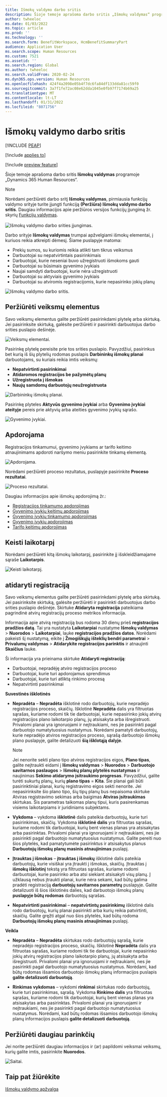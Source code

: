 ```yaml
---
title: Išmokų valdymo darbo sritis
description: Šioje temoje aprašoma darbo sritis „Išmokų valdymas“ programoje „Dynamics 365 Human Resources“ .
author: twheeloc
ms.date: 01/03/2022
ms.topic: article
ms.prod: ''
ms.technology: ''
ms.search.form: BenefitWorkspace, HcmBenefitSummaryPart
audience: Application User
ms.search.scope: Human Resources
ms.custom: 7521
ms.assetid: ''
ms.search.region: Global
ms.author: twheeloc
ms.search.validFrom: 2020-02-24
ms.dyn365.ops.version: Human Resources
ms.openlocfilehash: 424f4a2098e05b4f7dc6fa84df133dda81cc59f0
ms.sourcegitcommit: 3a7f1fe72ac08e62dda1045e0fb97f7174b69a25
ms.translationtype: MT
ms.contentlocale: lt-LT
ms.lasthandoff: 01/31/2022
ms.locfileid: "8071756"
---
```

# <a name="benefits-management-workspace"></a>Išmokų valdymo darbo sritis


[!INCLUDE [PEAP](../includes/peap-2.md)]

[!include [applies to](../includes/applies-to-hr.md)]

[!include [preview feature](./includes/preview-feature.md)]

Šioje temoje aprašoma darbo sritis **Išmokų valdymas** programoje „Dynamics 365 Human Resources“.

> [!NOTE]
> Norėdami peržiūrėti darbo sritį **Išmokų valdymas**, pirmiausia funkcijų valdymo srityje turite įjungti funkciją **(Peržiūra) Išmokų valdymo darbo sritis**. Daugiau informacijos apie peržiūros versijos funkcijų įjungimą žr. skyrių [Funkcijų valdymas](hr-admin-manage-features.md).<br><br>![Išmokų valdymo darbo srities įjungimas.](./media/hr-benefits-management-workspace-enable.png)

Darbo srityje **Išmokų valdymas** trumpai apžvelgiami išmokų elementai, į kuriuos reikia atkreipti dėmesį. Šiame puslapyje matoma:

- Prekių sumos, su kuriomis reikia atlikti tam tikrus veiksmus
- Darbuotojai su nepatvirtintais pasirinkimais
- Darbuotojai, kurie neseniai buvo užregistruoti išmokoms gauti
- Darbuotojai su būsimais gyvenimo įvykiais
- Naujai samdyti darbuotojai, kurie nėra užregistruoti
- Darbuotojai su aktyviais gyvenimo įvykiais
- Darbuotojai su atviromis registracijomis, kurie nepasirinko jokių planų

![Išmokų valdymo darbo sritis.](./media/hr-benefits-management-workspace.png)

## <a name="view-action-items"></a>Peržiūrėti veiksmų elementus

Savo veiksmų elementus galite peržiūrėti pasirinkdami plytelę arba skirtuką. Jei pasirinksite skirtuką, galėsite peržiūrėti ir pasirinkti darbuotojus darbo srities puslapio dešinėje.

![Veiksmų elementai.](./media/hr-benefits-management-workspace-action-items.png)

Pasirinkę plytelę pereisite prie tos srities puslapio. Pavyzdžiui, pasirinkus bet kurią iš šių plytelių rodomas puslapis **Darbininkų išmokų planai** darbuotojams, su kuriais reikia imtis veiksmų:

- **Nepatvirtinti pasirinkimai**
- **Atidaromos registracijos be pažymėtų planų**
- **Užregistruota į išmokas**
- **Naujų samdomų darbuotojų neužregistruota**

![Darbininkų išmokų planai.](./media/hr-benefits-management-workspace-plans.png)

Pasirinkę plyteles **Aktyvūs gyvenimo įvykiai** arba **Gyvenimo įvykiai ateityje** pereis prie aktyvių arba ateities gyvenimo įvykių sąrašo.

![Gyvenimo įvykiai.](./media/hr-benefits-management-workspace-life-events.png)

## <a name="processing"></a>Apdorojama

Registracijos tinkamumui, gyvenimo įvykiams ar tarifo keitimo atnaujinimams apdoroti naršymo meniu pasirinkite tinkamą elementą.

![Apdorojama.](./media/hr-benefits-management-workspace-processing.png)

Norėdami peržiūrėti proceso rezultatus, puslapyje pasirinkite **Proceso rezultatai**.

![Proceso rezultatai.](./media/hr-benefits-management-workspace-process-results.png)

Daugiau informacijos apie išmokų apdorojimą žr.:

- [Registracijos tinkamumo apdorojimas](hr-benefits-process-enrollment-eligibility.md)
- [Gyvenimo įvykių keitimų apdorojimas](hr-benefits-process-life-event-changes.md)
- [Gyvenimo įvykių tinkamumo apdorojimas](hr-benefits-process-life-event-eligibility.md)
- [Gyvenimo įvykių apdorojimas](hr-benefits-process-life-events.md)
- [Tarifo keitimų apdorojimas](hr-benefits-process-rate-changes.md)

## <a name="change-period"></a>Keisti laikotarpį

Norėdami peržiūrėti kitą išmokų laikotarpį, pasirinkite jį išskleidžiamajame sąraše **Laikotarpis**.

![Keisti laikotarpį.](./media/hr-benefits-management-workspace-period.png)


## <a name="open-enrollment-tab"></a>atidaryti registraciją

Savo veiksmų elementus galite peržiūrėti pasirinkdami plytelę arba skirtuką. Jei pasirinksite skirtuką, galėsite peržiūrėti ir pasirinkti darbuotojus darbo srities puslapio dešinėje.
Skirtuke **Atidaryta registracija** pateikiama pagrindinė atvirų registracijų proceso metrikos informacija. 

Informacija apie atvirą registraciją bus rodoma 30 dienų prieš **registracijos pradžios datą**. Tai yra nustatyta **Laikotarpiai** nustatyme **Išmokų valdymas** > **Nuorodos** > **Laikotarpiai**, lauke **registracijos pradžios datos**.  Norėdami pakeisti šį nustatymą, eikite į **Žmogiškųjų išteklių bendri parametrai** > **Privalumų valdymas** > **Atidarykite registracijos parinktis** ir atnaujinti **Skaičius** lauke.  

Ši informacija yra prieinama skirtuke **Atidaryti registraciją**:
 - Darbuotojai, nepradėję atviro registracijos proceso
 - Darbuotojai, kurie turi apdorojamus sprendimus
 - Darbuotojai, kurie turi atliktą rinkimo procesą
 - Nepatvirtinti pasirinkimai

**Suvestinės išklotinės**

- **Nepradėta** – **Nepradėta** išklotinė rodo darbuotojų, kurie nepradėjo registracijos proceso, skaičių. Išklotinė **Nepradėta** dalis yra filtruotas sąrašas, kuriame rodomi tik tie darbuotojai, kurie nepasirinko jokių atvirų registracijos plano laikotarpio planų, jų atsisakyta arba išregistruoti. Privalomi planai yra ignoruojami ir neįtraukiami, nes jie pasirinkti pagal darbuotojo numatytuosius nustatymus.  Norėdami pamatyti darbuotojų, kurie nepradėjo atviros registracijos proceso, sąrašą darbuotojo išmokų plano puslapyje, galite detalizuoti **šią išklotąją dalyje**.

  > [!NOTE]
  > Jei nenorite sekti plano tipo atviros registracijos eigos, **Plano tipas**, galite neįtraukti eidami į **Išmokų valdymas** > **Nuorodos** > **Darbuotojo savitarnos paslaugos** > **Išmokų planų plytelės nustatymas** ir naujinimas **Sekimo atidarymo įsitraukimo progresas**.  Pavyzdžiui, galite turėti sukurtų planų, kurių **plano tipas** = **Kita**. Šie planai gali būti pasirinktiniai planai, kurių registravimo eigos sekti nenorite. Jei nepasirinksite šio plano tipo, šių tipų planų bus nepaisoma skirtuke Atviras registravimo sekimas arba baigimas **Atviras įsitraukimas** skirtukas. Šis parametras taikomas planų tipui, kuris pasirenkamas visiems laikotarpiams ir juridiniams subjektams.

- **Vykdoma** – vykdoma **išklotinė** dalis pateikia darbuotojų, kurie turi pasirinkimas, skaičių. Vykdoma **išklotinė dalis** yra filtruotas sąrašas, kuriame rodomi tik darbuotojai, kurių bent vienas planas yra atsisakytas arba pasirinktas. Privalomi planai yra ignoruojami ir neįtraukiami, nes jie pasirinkti pagal darbuotojo numatytuosius nustatymus. Galite pereiti nuo šios plytelės, kad pamatytumėte pasirinktus ir atsisakytus planus **Darbuotojų išmokų planų masinis atnaujinimas** puslapį.

- **Įtrauktas į išmokas** – **įtrauktas į išmokų** išklotinė dalis pateikia darbuotojų, kurie visiškai yra įtraukti į išmokas, skaičių. Įtrauktas į **išmokų išklotinį** tekstą yra filtruotas sąrašas, kuriame rodomi darbuotojai, kurie pasirinko arba atsi siekiant atsisakyti visų planų. Į užklausą nebus įtraukti planai, kurie nėra sekami, kad būtų galima pradėti registraciją **darbuotojų savitarnos parametrų** puslapyje. Galite detalizuoti iš šios išklotinės dalies, kad darbuotojo išmokų planų **puslapyje būtų rodomas** darbuotojų sąrašas.

- **Nepatvirtinti pasirinkimai** – **nepatvirtintų pasirinkimų** išklotinė dalis rodo darbuotojų, kurių planai pasirinkti arba kurių reikia patvirtinti, skaičių. Galite gręžti atgal nuo šios plytelės, kad būtų rodoma **Darbuotojų išmokų planų masinis atnaujinimas** puslapį.

**Veikla**

- **Nepradėta** – **Nepradėta** skirtukas rodo darbuotojų sąrašą, kurie nepradėjo registracijos proceso, skaičių. Išklotinė **Nepradėta** dalis yra filtruotas sąrašas, kuriame rodomi tik tie darbuotojai, kurie nepasirinko jokių atvirų registracijos plano laikotarpio planų, jų atsisakyta arba išregistruoti. Privalomi planai yra ignoruojami ir neįtraukiami, nes jie pasirinkti pagal darbuotojo numatytuosius nustatymus. Norėdami, kad būtų rodomas išsamios darbuotojo išmokų planų informacijos puslapis **galite detalizuoti darbuotoją**.

- **Rinkimas vykdomas** – vykdomi **rinkimai** skirtukas rodo darbuotojų, kurie turi pasirinkimas, sąrašą. Vykdoma **Rinkimo dalis** yra filtruotas sąrašas, kuriame rodomi tik darbuotojai, kurių bent vienas planas yra atsisakytas arba pasirinktas. Privalomi planai yra ignoruojami ir neįtraukiami, nes jie pasirinkti pagal darbuotojo numatytuosius nustatymus. Norėdami, kad būtų rodomas išsamios darbuotojo išmokų planų informacijos puslapis **galite detalizuoti darbuotoją**.

## <a name="view-more-options"></a>Peržiūrėti daugiau parinkčių

Jei norite peržiūrėti daugiau informacijos ir (ar) papildomi veiksmai veiksmų, kurių galite imtis, pasirinkite **Nuorodos**.

![Saitai.](./media/hr-benefits-management-workspace-links.png)

## <a name="see-also"></a>Taip pat žiūrėkite

[Išmokų valdymo apžvalga](hr-benefits-management-overview.md)
